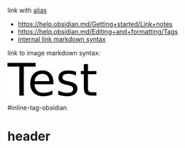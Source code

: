 link with [alias](<./folder/Second sample note.md>)


- https://help.obsidian.md/Getting+started/Link+notes
- https://help.obsidian.md/Editing+and+formatting/Tags
- [internal link markdown syntax](<./folder/Second sample note.md>)

link to image markdown syntax:

![markdown image](../../res/test.png)

#inline-tag-obsidian

# header